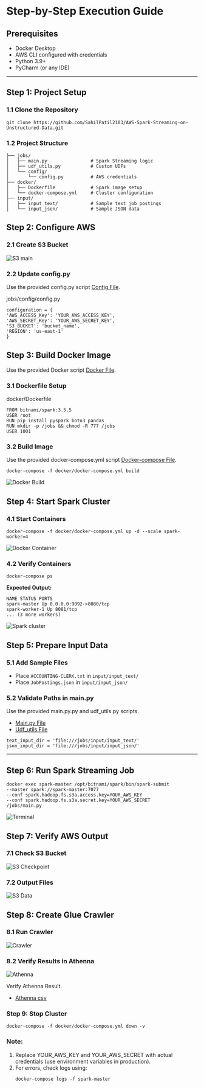 # Step-by-Step Execution Guide

## Prerequisites
- Docker Desktop
- AWS CLI configured with credentials
- Python 3.9+
- PyCharm (or any IDE)

---

## Step 1: Project Setup
### 1.1 Clone the Repository
```
git clone https://github.com/SahilPatil2103/AWS-Spark-Streaming-on-Unstructured-Data.git
```


### 1.2 Project Structure
```
├── jobs/
│   ├── main.py                # Spark Streaming logic
│   ├── udf_utils.py           # Custom UDFs
│   └── config/
│       └── config.py          # AWS credentials
├── docker/
│   ├── Dockerfile             # Spark image setup
│   └── docker-compose.yml     # Cluster configuration
├── input/
│   ├── input_text/            # Sample text job postings
│   └── input_json/            # Sample JSON data
```
## Step 2: Configure AWS
### 2.1 Create S3 Bucket
![S3 main](https://github.com/SahilPatil2103/AWS-Spark-Streaming-on-Unstructured-Data/blob/main/Images/S3%20main.png)

### 2.2 Update config.py
Use the provided config.py script [Config File](Jobs/Config/config.py).

jobs/config/config.py
```
configuration = {
'AWS_ACCESS_Key': 'YOUR_AWS_ACCESS_KEY',
'AWS_SECRET_Key': 'YOUR_AWS_SECRET_KEY',
'S3_BUCKET': 'bucket_name',
'REGION': 'us-east-1'
}
```

## Step 3: Build Docker Image
Use the provided Docker script [Docker File](Docker/DockerFile).
### 3.1 Dockerfile Setup
docker/Dockerfile
```
FROM bitnami/spark:3.5.5
USER root
RUN pip install pyspark boto3 pandas
RUN mkdir -p /jobs && chmod -R 777 /jobs
USER 1001
```

### 3.2 Build Image
Use the provided docker-compose.yml script [Docker-compose File](Docker/docker-compose.yml).
```
docker-compose -f docker/docker-compose.yml build
```
![Docker Build](https://github.com/SahilPatil2103/AWS-Spark-Streaming-on-Unstructured-Data/blob/main/Images/Docker%20Terminal.png)


## Step 4: Start Spark Cluster
### 4.1 Start Containers
```
docker-compose -f docker/docker-compose.yml up -d --scale spark-worker=4
```
![Docker Container](https://github.com/SahilPatil2103/AWS-Spark-Streaming-on-Unstructured-Data/blob/main/Images/docker%20container.png)

### 4.2 Verify Containers
```
docker-compose ps
```

**Expected Output:**
```
NAME STATUS PORTS
spark-master Up 0.0.0.0:9092->8080/tcp
spark-worker-1 Up 8081/tcp
... (3 more workers)
```
![Spark cluster](https://github.com/SahilPatil2103/AWS-Spark-Streaming-on-Unstructured-Data/blob/main/Images/Spark.png)

## Step 5: Prepare Input Data
### 5.1 Add Sample Files
- Place `ACCOUNTING-CLERK.txt` in `input/input_text/`
- Place `JobPostings.json` in `input/input_json/`

### 5.2 Validate Paths in main.py
Use the provided main.py.py and udf_utils.py scripts.

- [Main.py File](Jobs/main.py)
- [Udf_utils File](Jobs/udf_utils.py)
  
```
text_input_dir = 'file:///jobs/input/input_text/'
json_input_dir = 'file:///jobs/input/input_json/'
```

---

## Step 6: Run Spark Streaming Job
```
docker exec spark-master /opt/bitnami/spark/bin/spark-submit
--master spark://spark-master:7077
--conf spark.hadoop.fs.s3a.access.key=YOUR_AWS_KEY
--conf spark.hadoop.fs.s3a.secret.key=YOUR_AWS_SECRET
/jobs/main.py
```
![Terminal](https://github.com/SahilPatil2103/AWS-Spark-Streaming-on-Unstructured-Data/blob/main/Images/terminal%201.png)


## Step 7: Verify AWS Output
### 7.1 Check S3 Bucket
![S3 Checkpoint](https://github.com/SahilPatil2103/AWS-Spark-Streaming-on-Unstructured-Data/blob/main/Images/S3%20C1.1.png)

### 7.2 Output Files
![S3 Data](https://github.com/SahilPatil2103/AWS-Spark-Streaming-on-Unstructured-Data/blob/main/Images/S3%20d1.1.png)

## Step 8: Create Glue Crawler
### 8.1 Run Crawler
![Crawler](https://github.com/SahilPatil2103/AWS-Spark-Streaming-on-Unstructured-Data/blob/main/Images/aws%20crawler.png)

### 8.2 Verify Results in Athenna
![Athenna](https://github.com/SahilPatil2103/AWS-Spark-Streaming-on-Unstructured-Data/blob/main/Images/Athenna%20result.png)

Verify Athenna Result.

- [Athenna csv](https://github.com/SahilPatil2103/AWS-Spark-Streaming-on-Unstructured-Data/blob/main/Datasets/Athenna%20Output.csv)

### Step 9: Stop Cluster
```
docker-compose -f docker/docker-compose.yml down -v
```

### Note:
1. Replace YOUR_AWS_KEY and YOUR_AWS_SECRET with actual credentials (use environment variables in production).
2. For errors, check logs using:
   ```
   docker-compose logs -f spark-master
   ```
   
